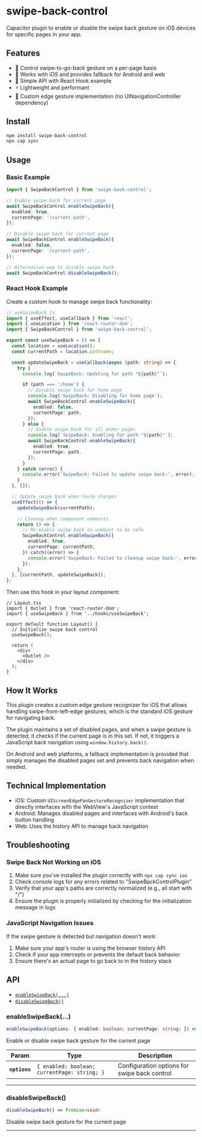 # swipe-back-control

Capacitor plugin to enable or disable the swipe back gesture on iOS devices for specific pages in your app.

## Features

- 🔄 Control swipe-to-go-back gesture on a per-page basis
- 📱 Works with iOS and provides fallback for Android and web
- 🧩 Simple API with React Hook example
- ⚡ Lightweight and performant
- 🔧 Custom edge gesture implementation (no UINavigationController dependency)

## Install

```bash
npm install swipe-back-control
npx cap sync
```

## Usage

### Basic Example

```typescript
import { SwipeBackControl } from 'swipe-back-control';

// Enable swipe back for current page
await SwipeBackControl.enableSwipeBack({
  enabled: true,
  currentPage: '/current-path',
});

// Disable swipe back for current page
await SwipeBackControl.enableSwipeBack({
  enabled: false,
  currentPage: '/current-path',
});

// Alternative way to disable swipe back
await SwipeBackControl.disableSwipeBack();
```

### React Hook Example

Create a custom hook to manage swipe back functionality:

```typescript
// useSwipeBack.ts
import { useEffect, useCallback } from 'react';
import { useLocation } from 'react-router-dom';
import { SwipeBackControl } from 'swipe-back-control';

export const useSwipeBack = () => {
  const location = useLocation();
  const currentPath = location.pathname;

  const updateSwipeBack = useCallback(async (path: string) => {
    try {
      console.log(`SwipeBack: Updating for path "${path}"`);

      if (path === '/home') {
        // Disable swipe back for home page
        console.log('SwipeBack: Disabling for home page');
        await SwipeBackControl.enableSwipeBack({
          enabled: false,
          currentPage: path,
        });
      } else {
        // Enable swipe back for all other pages
        console.log(`SwipeBack: Enabling for path "${path}"`);
        await SwipeBackControl.enableSwipeBack({
          enabled: true,
          currentPage: path,
        });
      }
    } catch (error) {
      console.error('SwipeBack: Failed to update swipe back:', error);
    }
  }, []);

  // Update swipe back when route changes
  useEffect(() => {
    updateSwipeBack(currentPath);

    // Cleanup when component unmounts
    return () => {
      // Re-enable swipe back on unmount to be safe
      SwipeBackControl.enableSwipeBack({
        enabled: true,
        currentPage: currentPath,
      }).catch((error) => {
        console.error('SwipeBack: Failed to cleanup swipe back:', error);
      });
    };
  }, [currentPath, updateSwipeBack]);
};
```

Then use this hook in your layout component:

```tsx
// Layout.tsx
import { Outlet } from 'react-router-dom';
import { useSwipeBack } from '../hooks/useSwipeBack';

export default function Layout() {
  // Initialize swipe back control
  useSwipeBack();

  return (
    <div>
      <Outlet />
    </div>
  );
}
```

## How It Works

This plugin creates a custom edge gesture recognizer for iOS that allows handling swipe-from-left-edge gestures, which is the standard iOS gesture for navigating back.

The plugin maintains a set of disabled pages, and when a swipe gesture is detected, it checks if the current page is in this set. If not, it triggers a JavaScript back navigation using `window.history.back()`.

On Android and web platforms, a fallback implementation is provided that simply manages the disabled pages set and prevents back navigation when needed.

## Technical Implementation

- iOS: Custom `UIScreenEdgePanGestureRecognizer` implementation that directly interfaces with the WebView's JavaScript context
- Android: Manages disabled pages and interfaces with Android's back button handling
- Web: Uses the history API to manage back navigation

## Troubleshooting

### Swipe Back Not Working on iOS

1. Make sure you've installed the plugin correctly with `npx cap sync ios`
2. Check console logs for any errors related to "SwipeBackControlPlugin"
3. Verify that your app's paths are correctly normalized (e.g., all start with "/")
4. Ensure the plugin is properly initialized by checking for the initialization message in logs

### JavaScript Navigation Issues

If the swipe gesture is detected but navigation doesn't work:

1. Make sure your app's router is using the browser history API
2. Check if your app intercepts or prevents the default back behavior
3. Ensure there's an actual page to go back to in the history stack

## API

<docgen-index>

- [`enableSwipeBack(...)`](#enableswipeback)
- [`disableSwipeBack()`](#disableswipeback)

</docgen-index>

<docgen-api>
<!--Update the source file JSDoc comments and rerun docgen to update the docs below-->

### enableSwipeBack(...)

```typescript
enableSwipeBack(options: { enabled: boolean; currentPage: string; }) => Promise<void>
```

Enable or disable swipe back gesture for the current page

| Param         | Type                                                    | Description                                  |
| ------------- | ------------------------------------------------------- | -------------------------------------------- |
| **`options`** | <code>{ enabled: boolean; currentPage: string; }</code> | Configuration options for swipe back control |

---

### disableSwipeBack()

```typescript
disableSwipeBack() => Promise<void>
```

Disable swipe back gesture for the current page

---

</docgen-api>
